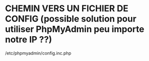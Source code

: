 # CHEMIN VERS UN FICHIER DE CONFIG (possible solution pour utiliser PhpMyAdmin peu importe notre IP ??)

/etc/phpmyadmin/config.inc.php
